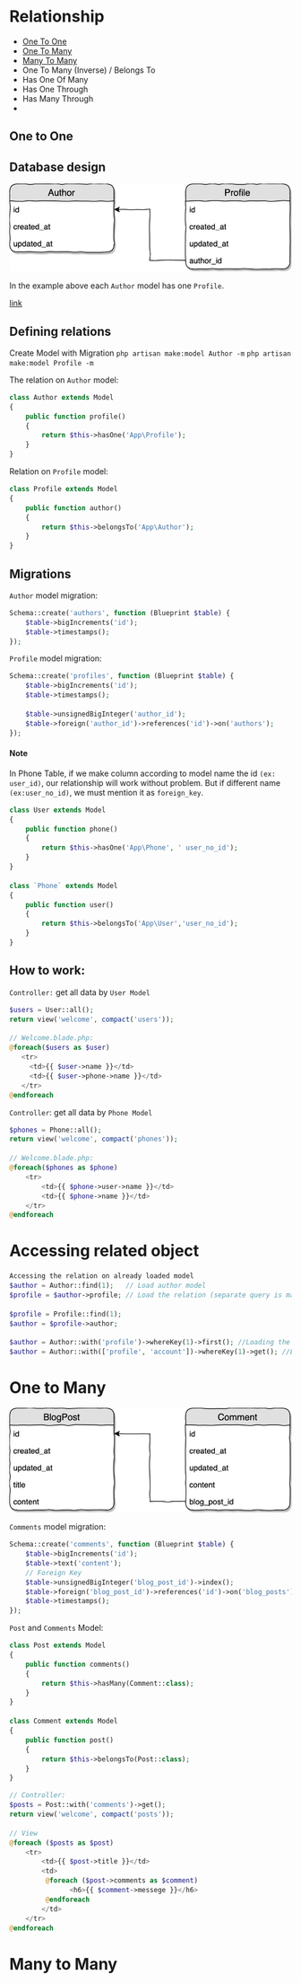 # Relationship 
- [One To One](#one-to-one)
- [One To Many](#one-to-many)
- [Many To Many](#many-to-many)
- One To Many (Inverse) / Belongs To
- Has One Of Many
- Has One Through
- Has Many Through
- 
## One to One

## Database design

![](./../resources/img/one-to-one-database.png)

In the example above each `Author` model has one `Profile`. 

[link](#accessing-related-object)

## Defining relations
Create Model with Migration
`php artisan make:model Author -m`
`php artisan make:model Profile -m`

The relation on `Author` model:
```php
class Author extends Model
{
    public function profile()
    {
        return $this->hasOne('App\Profile');
    }
}
```
Relation on `Profile` model:

```php
class Profile extends Model
{
    public function author()
    {
        return $this->belongsTo('App\Author');
    }
}
```

## Migrations

`Author` model migration:
```php
Schema::create('authors', function (Blueprint $table) {
    $table->bigIncrements('id');
    $table->timestamps();
});
```

`Profile` model migration:
```php
Schema::create('profiles', function (Blueprint $table) {
    $table->bigIncrements('id');
    $table->timestamps();

    $table->unsignedBigInteger('author_id');
    $table->foreign('author_id')->references('id')->on('authors');
});
```        
#### Note
In Phone Table, if we make column according to model name the id `(ex: user_id)`, our relationship will work without problem. But if different name `(ex:user_no_id)`, we must mention it as `foreign_key`.
```php
class User extends Model
{
    public function phone()
    {
        return $this->hasOne('App\Phone', ' user_no_id');
    }
}

class `Phone` extends Model
{
    public function user()
    {
        return $this->belongsTo('App\User','user_no_id');
    }
}
```
## How to work:
`Controller:` get all data by `User Model`
```php
$users = User::all();
return view('welcome', compact('users'));

// Welcome.blade.php:
@foreach($users as $user)
   <tr>
     <td>{{ $user->name }}</td>
     <td>{{ $user->phone->name }}</td>
   </tr>
@endforeach
```
`Controller`: get all data by `Phone Model`
```php 
$phones = Phone::all();
return view('welcome', compact('phones'));

// Welcome.blade.php:
@foreach($phones as $phone)
    <tr>
        <td>{{ $phone->user->name }}</td>
        <td>{{ $phone->name }}</td>
    </tr>
@endforeach
```

# Accessing related object 
```php
Accessing the relation on already loaded model
$author = Author::find(1);   // Load author model
$profile = $author->profile; // Load the relation (separate query is made)

$profile = Profile::find(1);
$author = $profile->author;

$author = Author::with('profile')->whereKey(1)->first(); //Loading the model with 1 relation at once
$author = Author::with(['profile', 'account'])->whereKey(1)->get(); //Loading the model with many relations at once
```

# One to Many
![](./../resources/img/one-to-many-database.png)

`Comments` model migration:
```php
Schema::create('comments', function (Blueprint $table) {
    $table->bigIncrements('id');
    $table->text('content');
    // Foreign Key
    $table->unsignedBigInteger('blog_post_id')->index();
    $table->foreign('blog_post_id')->references('id')->on('blog_posts');
    $table->timestamps();
});
```
`Post` and `Comments` Model:
```php
class Post extends Model
{
    public function comments()
    {
        return $this->hasMany(Comment::class);
    }
}

class Comment extends Model
{
    public function post()
    {
        return $this->belongsTo(Post::class);
    }
}
```
```php
// Controller:
$posts = Post::with('comments')->get();
return view('welcome', compact('posts'));

// View
@foreach ($posts as $post)
    <tr>
        <td>{{ $post->title }}</td>
        <td>
         @foreach ($post->comments as $comment)
               <h6>{{ $comment->messege }}</h6>
         @endforeach
        </td>
    </tr>
@endforeach
```

# Many to Many
